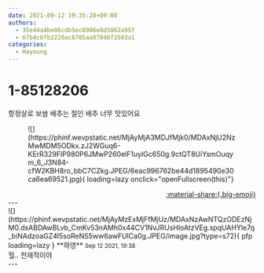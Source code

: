 ```yaml
---
date: 2021-09-12 19:35:28+09:00
authors:
  - 35e44a4be06cdb5ec0906e8d5062a95f
  - 67b4c6fb2220ac6705aa97046f3503a1
categories:
  - Hayoung
---
```


# 1-85128206

<div class="post-container" markdown="1">
<div class="content-container md-sidebar__scrollwrap" markdown="1">

항정살로 보쌈 배추는 절인 배추 너무 맛있어요
<figure markdown="1">
![](https://phinf.wevpstatic.net/MjAyMjA3MDJfMjk0/MDAxNjU2NzMwMDM5ODkx.zJ2WGuq6-KErR329FlP980P6JMwP260elF1uylGc650g.9ctQT8UiYsmOuqym_6_J3N84-cfW2KBH8ro_bbC7CZkg.JPEG/6eac996762be44d1895490e30ca6ea69521.jpg){ loading=lazy onclick="openFullscreen(this)"}
</figure>


</div>
</div>

<div style="text-align: right;" markdown="1">
<a href="https://weverse.io/fromis9/fanpost/1-85128206" style="text-align: right;">:material-share:{.big-emoji}</a>
</div>
---

<div class="comments-container md-sidebar__scrollwrap" markdown="1">
<div class="comment" markdown="1">
<div class='id-container' markdown="1">
![](https://phinf.wevpstatic.net/MjAyMzExMjFfMjUz/MDAxNzAwNTQzODEzNjM0.dsABDAwBLvb_CmKv53nAMh0x44CV1NvJRUsHloAtzVEg.spqUAHYle7q_biNAdzoaGZ4l5soReNS5ww6awFUlCa0g.JPEG/image.jpg?type=s72){ pfp loading=lazy }
**<span class="artist">하영</span>** <small>Sep 12 2021, 19:38</small><br>
</div>
<div class='comment-body' markdown="1">
헐.. 천재적이야 
</div>
</div>
</div>
---
